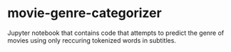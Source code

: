# movie-genre-categorizer
Jupyter notebook that contains code that attempts to predict the genre of movies using only reccuring tokenized words in subtitles.
